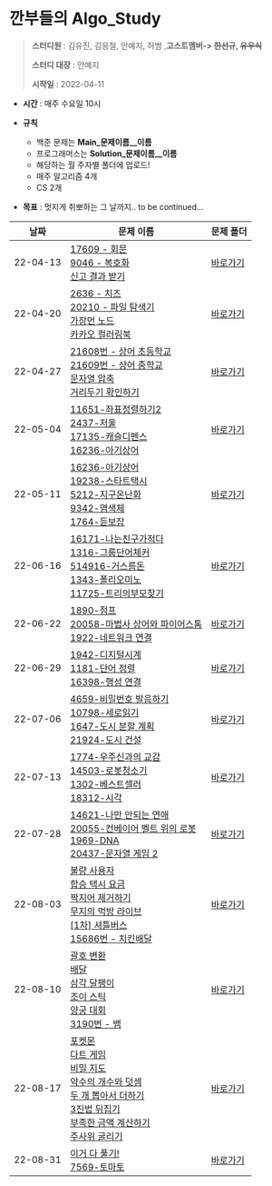 # 깐부들의 Algo_Study

> **스터디원** : 김유진, 김응철, 안예지, 허범 ,**고스트멤버-> ~~한선규~~, ~~유우식~~**
> 
> **스터디 대장** : 안예지
> 
> **시작일** : 2022-04-11

* **시간** : 매주 수요일 10시
* **규칙** 
  * 백준 문제는 **Main_문제이름__이름**
  * 프로그래머스는 **Solution_문제이름__이름** 
  * 해당하는 월 주자별 폴더에 업로드! 
  * 매주 알고리즘 4개 
  * CS 2개

* **목표** :  멋지게 취뽀하는 그 날까지.. to be continued...



| 날짜     | 문제 이름                                                    | 문제 폴더                    |
| -------- | ------------------------------------------------------------ | ---------------------------- |
| 22-04-13 | [17609 - 회문](https://www.acmicpc.net/problem/17609) <br/> [9046 - 복호화](https://www.acmicpc.net/problem/9046) <br/> [신고 결과 받기](https://programmers.co.kr/learn/courses/30/lessons/92334) | [바로가기](4월/3주차/) |
| 22-04-20 | [2636 - 치즈](https://www.acmicpc.net/problem/2636) <br/> [20210 - 파일 탐색기](https://www.acmicpc.net/problem/20210)<br/> [가장먼 노드](https://programmers.co.kr/learn/courses/30/lessons/49189)  <br/> [카카오 컬러링북](https://programmers.co.kr/learn/courses/30/lessons/1829)   |  [바로가기](4월/4주차/)  |
| 22-04-27 | [21608번 - 상어 초등학교](https://www.acmicpc.net/problem/21608) <br/> [21609번 - 상어 중학교](https://www.acmicpc.net/problem/21609) <br/> [문자열 압축](https://programmers.co.kr/learn/courses/30/lessons/60057) <br/> [거리두기 확인하기](https://programmers.co.kr/learn/courses/30/lessons/81302)| [바로가기](4월/5주차/) |
| 22-05-04 | [11651-좌표정렬하기2](https://www.acmicpc.net/problem/11651)<br/>[2437-저울](https://www.acmicpc.net/problem/2437) <br/> [17135-캐슬디펜스](https://www.acmicpc.net/problem/17135) <br/> [16236-아기상어](https://www.acmicpc.net/problem/16236) | [바로가기](5월/1주차/) |
| 22-05-11 | [16236-아기상어](https://www.acmicpc.net/problem/16236)<br/>[19238-스타트택시](https://www.acmicpc.net/problem/19238)<br/>[5212-지구온난화](https://www.acmicpc.net/problem/5212)<br/>[9342-염색체](https://www.acmicpc.net/problem/9342)<br/>[1764-듣보잡](https://www.acmicpc.net/problem/1764)<br/> | [바로가기](5월/2주차/) |
| 22-06-16 | [16171-나는친구가적다](https://www.acmicpc.net/problem/16171)<br/>[1316-그룹단어체커](https://www.acmicpc.net/problem/1316)<br/>[514916-거스름돈](https://www.acmicpc.net/problem/14916)<br/>[1343-폴리오미노](https://www.acmicpc.net/problem/1343)<br/>[11725-트리의부모찾기](https://www.acmicpc.net/problem/11725)<br/> | [바로가기](5월/3주차/) |
| 22-06-22 | [1890-점프](https://www.acmicpc.net/problem/1890)<br/>[20058-마법사 상어와 파이어스톰](https://www.acmicpc.net/problem/20058)<br/>[1922-네트워크 연결](https://www.acmicpc.net/problem/1922)|[바로가기](6월/4주차/) |
| 22-06-29 | [1942-디지털시계](https://www.acmicpc.net/problem/1942)<br/>[1181-단어 정렬](https://www.acmicpc.net/problem/1181)<br/>[16398-행성 연결](https://www.acmicpc.net/problem/16398)|[바로가기](6월/5주차/) |
| 22-07-06 | [4659-비밀번호 발음하기](https://www.acmicpc.net/problem/4659)<br/>[10798-세로읽기](https://www.acmicpc.net/problem/10798)<br/>[1647-도시 분할 계획](https://www.acmicpc.net/problem/1647)<br/>[21924-도시 건설](https://www.acmicpc.net/problem/21924)|[바로가기](7월/1주차/) |
| 22-07-13 | [1774-우주신과의 교감](https://www.acmicpc.net/problem/1774)<br/>[14503-로봇청소기](https://www.acmicpc.net/problem/14503)<br/>[1302-베스트셀러](https://www.acmicpc.net/problem/1302)<br/>[18312-시각](https://www.acmicpc.net/problem/18312)|[바로가기](7월/2주차/) |
| 22-07-28 | [14621-나만 안되는 연애](https://www.acmicpc.net/problem/14621)<br/>[20055-컨베이어 벨트 위의 로봇](https://www.acmicpc.net/problem/20055)<br/>[1969-DNA](https://www.acmicpc.net/problem/1969)<br/>[20437-문자열 게임 2](https://www.acmicpc.net/problem/20437)|[바로가기](7월/3주차/) |
| 22-08-03 | [불량 사용자](https://school.programmers.co.kr/learn/courses/30/lessons/64064)<br/>[합승 택시 요금](https://school.programmers.co.kr/learn/courses/30/lessons/72413)<br/>[짝지어 제거하기](https://school.programmers.co.kr/learn/courses/30/lessons/12973)<br/>[무지의 먹방 라이브](https://school.programmers.co.kr/learn/courses/30/lessons/42891)<br/>[[1차] 셔틀버스](https://school.programmers.co.kr/learn/courses/30/lessons/17678)<br/>[15686번 - 치킨배달](https://www.acmicpc.net/problem/15686)|[바로가기](8월/1주차/) |
| 22-08-10 | [괄호 변환](https://school.programmers.co.kr/learn/courses/30/lessons/60058)<br/>[배달](https://school.programmers.co.kr/learn/courses/30/lessons/12978)<br/>[삼각 달팽이](https://school.programmers.co.kr/learn/courses/30/lessons/68645)<br/>[조이 스틱](https://school.programmers.co.kr/learn/courses/30/lessons/42860)<br/>[양궁 대회](https://school.programmers.co.kr/learn/courses/30/lessons/92342)<br/>[3190번 - 뱀](https://www.acmicpc.net/problem/3190)|[바로가기](8월/2주차/) |
| 22-08-17 | [포켓몬](https://school.programmers.co.kr/learn/courses/30/lessons/1845)<br/>[다트 게임](https://school.programmers.co.kr/learn/courses/30/lessons/17682)<br/>[비밀 지도](https://school.programmers.co.kr/learn/courses/30/lessons/17681)<br/>[약수의 개수와 덧셈](https://school.programmers.co.kr/learn/courses/30/lessons/77884)<br/>[두 개 뽑아서 더하기](https://school.programmers.co.kr/learn/courses/30/lessons/68644)<br/>[3진법 뒤집기](https://school.programmers.co.kr/learn/courses/30/lessons/68935)<br/>[부족한 금액 계산하기](https://school.programmers.co.kr/learn/courses/30/lessons/82612)<br/>[주사위 굴리기](https://www.acmicpc.net/problem/14499)|[바로가기](8월/3주차/) |
| 22-08-31 | [이거 다 풀기!](https://school.programmers.co.kr/learn/courses/30/parts/12421)<br/> [7569-토마토](https://www.acmicpc.net/problem/7569)<br/>| [바로가기](8월/4주차/)|


